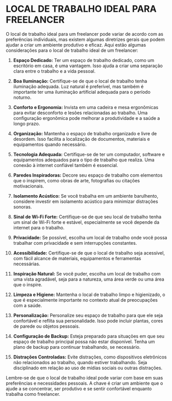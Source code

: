 # LOCAL DE TRABALHO IDEAL PARA FREELANCER
O local de trabalho ideal para um freelancer pode variar de acordo com as preferências individuais, mas existem algumas diretrizes gerais que podem ajudar a criar um ambiente produtivo e eficaz. Aqui estão algumas considerações para o local de trabalho ideal de um freelancer:

1. **Espaço Dedicado:** Ter um espaço de trabalho dedicado, como um escritório em casa, é uma vantagem. Isso ajuda a criar uma separação clara entre o trabalho e a vida pessoal.

2. **Boa Iluminação:** Certifique-se de que o local de trabalho tenha iluminação adequada. Luz natural é preferível, mas também é importante ter uma iluminação artificial adequada para o período noturno.

3. **Conforto e Ergonomia:** Invista em uma cadeira e mesa ergonômicas para evitar desconforto e lesões relacionadas ao trabalho. Uma configuração ergonômica pode melhorar a produtividade e a saúde a longo prazo.

4. **Organização:** Mantenha o espaço de trabalho organizado e livre de desordem. Isso facilita a localização de documentos, materiais e equipamentos quando necessário.

5. **Tecnologia Adequada:** Certifique-se de ter um computador, software e equipamentos adequados para o tipo de trabalho que realiza. Uma conexão à internet confiável também é essencial.

6. **Paredes Inspiradoras:** Decore seu espaço de trabalho com elementos que o inspirem, como obras de arte, fotografias ou citações motivacionais.

7. **Isolamento Acústico:** Se você trabalha em um ambiente barulhento, considere investir em isolamento acústico para minimizar distrações sonoras.

8. **Sinal de Wi-Fi Forte:** Certifique-se de que seu local de trabalho tenha um sinal de Wi-Fi forte e estável, especialmente se você depende da internet para o trabalho.

9. **Privacidade:** Se possível, escolha um local de trabalho onde você possa trabalhar com privacidade e sem interrupções constantes.

10. **Acessibilidade:** Certifique-se de que o local de trabalho seja acessível, com fácil alcance de materiais, equipamentos e ferramentas necessárias.

11. **Inspiração Natural:** Se você puder, escolha um local de trabalho com uma vista agradável, seja para a natureza, uma área verde ou uma área que o inspire.

12. **Limpeza e Higiene:** Mantenha o local de trabalho limpo e higienizado, o que é especialmente importante no contexto atual de preocupações com a saúde.

13. **Personalização:** Personalize seu espaço de trabalho para que ele seja confortável e reflita sua personalidade. Isso pode incluir plantas, cores de parede ou objetos pessoais.

14. **Configuração de Backup:** Esteja preparado para situações em que seu espaço de trabalho principal possa não estar disponível. Tenha um plano de backup para continuar trabalhando, se necessário.

15. **Distrações Controladas:** Evite distrações, como dispositivos eletrônicos não relacionados ao trabalho, quando estiver trabalhando. Seja disciplinado em relação ao uso de mídias sociais ou outras distrações.

Lembre-se de que o local de trabalho ideal pode variar com base em suas preferências e necessidades pessoais. A chave é criar um ambiente que o ajude a se concentrar, ser produtivo e se sentir confortável enquanto trabalha como freelancer.